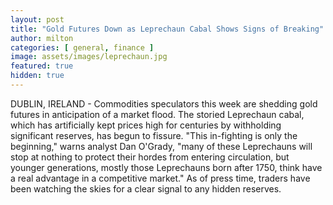 ```yaml
---
layout: post
title: "Gold Futures Down as Leprechaun Cabal Shows Signs of Breaking"
author: milton
categories: [ general, finance ]
image: assets/images/leprechaun.jpg
featured: true
hidden: true
---
```


DUBLIN, IRELAND - Commodities speculators this week are shedding gold futures in anticipation of a market flood. The storied Leprechaun cabal, which has artificially kept prices high for centuries by withholding significant reserves, has begun to fissure. "This in-fighting is only the beginning," warns analyst Dan O'Grady, "many of these Leprechauns will stop at nothing to protect their hordes from entering circulation, but younger generations, mostly those Leprechauns born after 1750, think have a real advantage in a competitive market." As of press time, traders have been watching the skies for a clear signal to any hidden reserves.